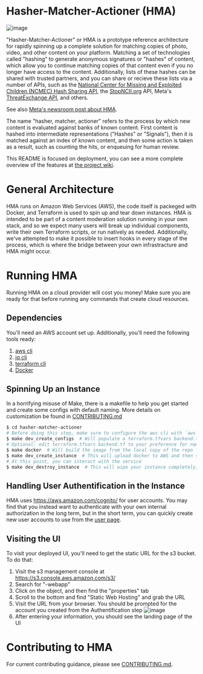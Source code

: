# Hasher-Matcher-Actioner (HMA)

![image](https://user-images.githubusercontent.com/1654004/111525752-2d5f0200-871b-11eb-9239-98dffecaa45e.png)

"Hasher-Matcher-Actioner" or HMA is a prototype reference architecture for rapidly spinning up a complete solution for matching copies of photo, video, and other content on your platform. Matching a set of technologies called "hashing" to generate anonymous signatures or "hashes" of content, which allow you to continue matching copies of that content even if you no longer have access to the content. Additionally, lists of these hashes can be shared with trusted partners, and you can share or recieve these lists via a number of APIs, such as the [National Center for Missing and Exploited Children (NCMEC) Hash Sharing API](https://report.cybertip.org/hashsharing/v2/documentation/), the [StopNCII.org](https://stopncii.org/) API, Meta's [ThreatExchange API](https://developers.facebook.com/docs/threat-exchange/), and others.

See also [Meta's newsroom post about HMA](https://about.fb.com/news/2022/12/meta-launches-new-content-moderation-tool/).

The name "hasher, matcher, actioner" refers to the process by which new content is evaluated against banks of known content. First content is hashed into intermediate representations ("Hashes" or "Signals"), then it is matched against an index of known content, and then some action is taken as a result, such as counting the hits, or enqueuing for human review.

This README is focused on deployment, you can see a more complete overview of the features at [the project wiki](https://github.com/facebook/ThreatExchange/wiki). 

# General Architecture
HMA runs on Amazon Web Services (AWS), the code itself is packeged with Docker, and Terraform is used to spin up and tear down instances. HMA is intended to be part of a content moderation solution running in your own stack, and so we expect many users will break up individual components, write their own Terraform scripts, or run natively as needed. Additionally, we've attempted to make it possible to insert hooks in every stage of the process, which is where the bridge between your own infrastracture and HMA might occur.

# Running HMA 
Running HMA on a cloud provider will cost you money! Make sure you are ready for that before running any commands that create cloud resources.

## Dependencies
You'll need an AWS account set up. Additionally, you'll need the following tools ready:
1. [aws cli](https://aws.amazon.com/cli/)
2. [jq cli](https://stedolan.github.io/jq/)
3. [terraform cli](https://www.terraform.io/)
4. [Docker](https://www.docker.com/)

## Spinning Up an Instance
In a horrifying misuse of Make, there is a makefile to help you get started and create some configs with default naming. More details on customization be found in [CONTRIBUTING.md](CONTRIBUTING.md)

```bash
$ cd hasher-matcher-actioner
# Before doing this step, make sure to configure the aws cli with `aws configure`
$ make dev_create_configs  # Will populate a terraform.tfvars backend.tf with default names
# Optional: edit terraform.tfvars backend.tf to your preference for names of services
$ make docker  # Will build the image from the local copy of the repo
$ make dev_create_instance  # This will upload docker to AWS and then start the instance
# At this point, you can interact with the service
$ make dev_destroy_instance  # This will wipe your instance completely, leaving no resources on the cloud
```

## Handling User Authentification in the Instance
HMA uses https://aws.amazon.com/cognito/ for user accounts. You may find that you instead want to authenticate with your own internal authorization in the long term, but in the short term, you can quickly create new user accounts to use from the [user page](https://console.aws.amazon.com/cognito/users/).

## Visiting the UI
To visit your deployed UI, you'll need to get the static URL for the s3 bucket. To do that:
1. Visit the s3 management console at https://s3.console.aws.amazon.com/s3/
2. Search for "<your prefix>-webapp"
3. Click on the object, and then find the "properties" tab
4. Scroll to the bottom and find "Static Web Hosting" and grab the URL
5. Visit the URL from your browser. You should be prompted for the account you created from the Authentification step
![image](https://user-images.githubusercontent.com/1654004/112202142-49a4e800-8bce-11eb-8ed9-8375e77fe8e1.png)
6. After entering your information, you should see the landing page of the UI

# Contributing to HMA
For current contributing guidance, please see [CONTRIBUTING.md](CONTRIBUTING.md).
